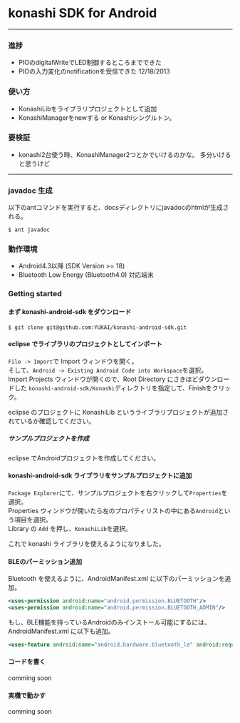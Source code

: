 # konashi SDK for Android

----

### 進捗
- PIOのdigitalWriteでLED制御するところまでできた
- PIOの入力変化のnotificationを受信できた 12/18/2013

### 使い方
- KonashiLibをライブラリプロジェクトとして追加 
- KonashiManagerをnewする or Konashiシングルトン。

### 要検証
- konashi2台使う時、KonashiManager2つとかでいけるのかな。 多分いけると思うけど


----

### javadoc 生成
以下のantコマンドを実行すると、docsディレクトリにjavadocのhtmlが生成される。
```
$ ant javadoc
```

### 動作環境
- Android4.3以降 (SDK Version >= 18)
- Bluetooth Low Energy (Bluetooth4.0) 対応端末

### Getting started

#### まず konashi-android-sdk をダウンロード
```
$ git clone git@github.com:YUKAI/konashi-android-sdk.git
```

#### eclipse でライブラリのプロジェクトとしてインポート
`File -> Import`で Import ウィンドウを開く。<br/>
そして、`Android -> Existing Android Code into Workspace`を選択。<br/>
Import Projects ウィンドウが開くので、Root Directory にさきほどダウンロードした `konashi-android-sdk/Konashi`ディレクトリを指定して、Finishをクリック。

eclipse のプロジェクトに KonashiLib というライブラリプロジェクトが追加されているか確認してください。

##### サンプルプロジェクトを作成
eclipse でAndroidプロジェクトを作成してください。

#### konashi-android-sdk ライブラリをサンプルプロジェクトに追加
`Package Explorer`にて、サンプルプロジェクトを右クリックして`Properties`を選択。<br/>
Properties ウィンドウが開いたら左のプロパティリストの中にある`Android`という項目を選択。<br/>
Library の `Add` を押し、`KonashiLib`を選択。

これで konashi ライブラリを使えるようになりました。

#### BLEのパーミッション追加
Bluetooth を使えるように、AndroidManifest.xml に以下のパーミッションを追加。

```xml:AndroidManifest.xml
<uses-permission android:name="android.permission.BLUETOOTH"/>
<uses-permission android:name="android.permission.BLUETOOTH_ADMIN"/>
```

もし、BLE機能を持っているAndroidのみインストール可能にするには、AndroidManifest.xml に以下も追加。

```xml:AndroidManifest.xml
<uses-feature android:name="android.hardware.bluetooth_le" android:required="true"/>
```

#### コードを書く
comming soon

#### 実機で動かす
comming soon
